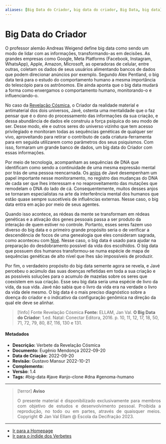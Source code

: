 ```yaml
---
aliases: [Big Data do Criador, big data do criador, Big Data, big data]
---
```


# Big Data do Criador

O professor alemão Andreas Weigend define big data como sendo um modo de lidar com as informações, transformando-as em decisões. As grandes empresas como Google, Meta Platforms (Facebook, Instagram, WhatsApp), Apple, Amazon, Microsoft, as operadoras de celular, entre outras, coletam os dados de seus usuários alimentando bancos de dados que podem direcionar anúncios por exemplo. Segundo Alex Pentland, o big data terá para o estudo do comportamento humano a mesma importância do telescópio para os astrônomos. Ele ainda aponta que o big data mudará a forma como enxergamos o comportamento humano, monitorando-o e influenciando-o.

No caso da [Revelação Cósmica](Revelação%20Cósmica.md), o Criador da realidade material e antimaterial dos dois universos, Javé, ostenta uma mentalidade que o faz pensar que é o dono do processamento das informações da sua criação, e dessa abundância de dados ele construiu a força psíquica do seu modo de ser. Desse modo, ele e outros seres do universo vizinho que tem acesso privilegiado e monitoram todas as sequências genéticas de qualquer ser vivo, aproveitando para retirar o contributo de cada criatura-ferramenta para em seguida utilizarem como parâmetros dos seus psiquismos. Com isso, formaram um grande banco de dados, um big data do Criador com essas informações.

Por meio de tecnologia, acompanham as sequências de DNA que identificam como sendo a continuidade de uma mesma expressão mental por trás de uma pessoa reencarnada. Os [anjos](Anjos%20Clones.md) de Javé desempenham um papel importante nesse monitoramento, no registro das mudanças do DNA de cada ser que lhes interessam e no reaproveitamento das mutações que remodelam o DNA do lado de cá. Consequentemente, muitos desses anjos se tornaram especialistas na arte da interferência mental dos humanos que estão quase sempre suscetíveis de influências externas. Nesse caso, o big data entra em ação por meio de seus agentes.

Quando isso acontece, as rédeas da mente se transformam em rédeas genéticas e a ativação dos genes pessoais passa a ser produto da interação de quem estiver no controle. Portanto, esses seres fazem uso diverso do big data e o primeiro grande propósito seria o de verificar a descendência de focos de uma genealogia que eles consideram sagrada, como aconteceu com [Noé](Noé.md). Nesse caso, o big data é usado para ajudar na preparação do desdobramento possível da vida dos escolhidos. O big data que possuem dos humanos transformou-se numa espécie de mapa de sequências genéticas de alto nível que lhes são impossíveis de produzir.

Por fim, o verdadeiro propósito do big data semente agora se revela, e Javé percebeu o acúmulo das suas doenças refletidas em toda a sua criação e as possíveis soluções para o acumulo de mazelas sobre os seres que coexistem em sua criação. Esse seu big data seria uma espécie de livro da vida, da sua vida. Javé não sabia que o livro da vida era na verdade o livro da vida dele mesmo. O big data é o mais preciso diagnóstico sobre a doença do criador e o indicativo da configuração genômica na direção da qual ele deve se alinhar.

> [!info] Fonte Revelação Cósmica
> **Fonte:** ELLAM, Jan Val. **O Big Data do Criador**: 1.ed. Natal: Conectar Editora, 2016. p. 10, 11, 12, 17, 18, 50, 71, 72, 79, 80, 87, 116, 130 e 131.

#### Metadados

-   **Descrição:** Verbete da Revelação Cósmica
-   **Documento:** Eugênio Mendonça 2022-09-20
-   **Data de Criação:** 2022-09-20
-   **Revisão:** Gustavo Mansur 2022-10-21
-   **Complemento:**
-   **Versão**: 1.4
-   **Tags:** #big-data #jave #anjo-clone #dna #genoma-humano


---
> [!error] **Aviso**
> <p align="justify">O presente material é disponibilizado exclusivamente para membros com objetivo de estudos e desenvolvimento pessoal. Proibida a reprodução, no todo ou em partes, através de quaisquer meios. Copyright © Jan Val Ellam @ Escola da Decifração 2023. </p>

---
- [Ir para a Homepage](Homepage.canvas)
- [Ir para o índide dos Verbetes](ÍNDIDE%20GERAL%20DOS%20VERBETES.canvas)